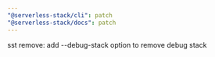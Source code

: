 ```yaml
---
"@serverless-stack/cli": patch
"@serverless-stack/docs": patch
---
```


sst remove: add --debug-stack option to remove debug stack
